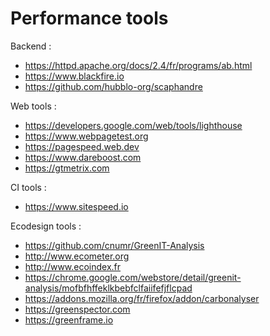 # Performance tools

Backend :
- https://httpd.apache.org/docs/2.4/fr/programs/ab.html
- https://www.blackfire.io
- https://github.com/hubblo-org/scaphandre

Web tools :
- https://developers.google.com/web/tools/lighthouse
- https://www.webpagetest.org
- https://pagespeed.web.dev
- https://www.dareboost.com
- https://gtmetrix.com

CI tools :
- https://www.sitespeed.io

Ecodesign tools :
- https://github.com/cnumr/GreenIT-Analysis
- http://www.ecometer.org
- http://www.ecoindex.fr
- https://chrome.google.com/webstore/detail/greenit-analysis/mofbfhffeklkbebfclfaiifefjflcpad
- https://addons.mozilla.org/fr/firefox/addon/carbonalyser
- https://greenspector.com
- https://greenframe.io
